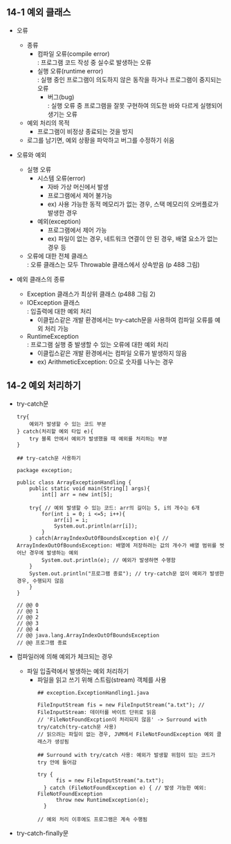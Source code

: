 ## 14-1 예외 클래스
* 오류
  - 종류
    + 컴파일 오류(compile error)  
      : 프로그램 코드 작성 중 실수로 발생하는 오류
    + 실행 오류(runtime error)  
      : 실행 중인 프로그램이 의도하지 않은 동작을 하거나 프로그램이 중지되는 오류
      + 버그(bug)  
        : 실행 오류 중 프로그램을 잘못 구현하여 의도한 바와 다르게 실행되어 생기는 오류
  - 예외 처리의 목적
    + 프로그램이 비정상 종료되는 것을 방지
  - 로그를 남기면, 예외 상황을 파악하고 버그를 수정하기 쉬움

* 오류와 예외
  - 실행 오류
    + 시스템 오류(error)  
      - 자바 가상 머신에서 발생
      - 프로그램에서 제어 불가능
      - ex) 사용 가능한 동적 메모리가 없는 경우, 스택 메모리의 오버플로가 발생한 경우
    + 예외(exception)  
      - 프로그램에서 제어 가능
      - ex) 파일이 없는 경우, 네트워크 연결이 안 된 경우, 배열 요소가 없는 경우 등
  - 오류에 대한 전체 클래스  
    : 오류 클래스는 모두 Throwable 클래스에서 상속받음
    (p 488 그림)
    
* 예외 클래스의 종류
  - Exception 클래스가 최상위 클래스
    (p488 그림 2)
  - IOException 클래스  
    : 입출력에 대한 예외 처리
    + 이클립스같은 개발 환경에서는 try-catch문을 사용하여 컴파일 오류를 예외 처리 가능
  - RuntimeException  
    : 프로그램 실행 중 발생할 수 있는 오류에 대한 예외 처리
    + 이클립스같은 개발 환경에서는 컴파일 오류가 발생하지 않음
    + ex) ArithmeticException: 0으로 숫자를 나누는 경우
    
## 14-2 예외 처리하기
* try-catch문
  ```
  try{
      예외가 발생할 수 있는 코드 부분
  } catch(처리할 예외 타입 e){
      try 블록 안에서 예외가 발생했을 때 예외를 처리하는 부분
  }
  ```
  ```
  ## try-catch문 사용하기
  
  package exception;

  public class ArrayExceptionHandling {
      public static void main(String[] args){
          int[] arr = new int[5];

      try{ // 예외 발생할 수 있는 코드: arr의 길이는 5, i의 개수는 6개
          for(int i = 0; i <=5; i++){
              arr[i] = i;
              System.out.println(arr[i]);
          }
      } catch(ArrayIndexOutOfBoundsException e){ // ArrayIndexOutOfBoundsException: 배열에 저장하려는 값의 개수가 배열 범위를 벗어난 경우에 발생하는 예외
          System.out.println(e); // 예외가 발생하면 수행함
      }
      System.out.println("프로그램 종료"); // try-catch문 없이 예외가 발생한 경우, 수행되지 않음
      }
  }
  
  // @@ 0
  // @@ 1
  // @@ 2
  // @@ 3
  // @@ 4
  // @@ java.lang.ArrayIndexOutOfBoundsException
  // @@ 프로그램 종료
  ```

* 컴파일러에 의해 예외가 체크되는 경우
  - 파일 입출력에서 발생하는 예외 처리하기
    + 파일을 읽고 쓰기 위해 스트림(stream) 객체를 사용
      ```
      ## exception.ExceptionHandling1.java
      
      FileInputStream fis = new FileInputStream("a.txt"); // FileInputStream: 데이터를 바이트 단위로 읽음
      // 'FileNotFoundExcption이 처리되지 않음' -> Surround with try/catch(try-catch문 사용)
      // 읽으려는 파일이 없는 경우, JVM에서 FileNotFoundException 예외 클래스가 생성됨
      
      ## Surround with try/catch 사용: 예외가 발생할 위험이 있는 코드가 try 안에 들어감
      
      try {
            fis = new FileInputStream("a.txt");
        } catch (FileNotFoundException e) { // 발생 가능한 예외: FileNotFoundException
            throw new RuntimeException(e);
        }
        
      // 예외 처리 이후에도 프로그램은 계속 수행됨 
      ```

* try-catch-finally문

